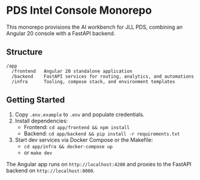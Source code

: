 # PDS Intel Console Monorepo

This monorepo provisions the AI workbench for JLL PDS, combining an Angular 20 console with a FastAPI backend.

## Structure

```
/app
  /frontend   Angular 20 standalone application
  /backend    FastAPI services for routing, analytics, and automations
  /infra      Tooling, compose stack, and environment templates
```

## Getting Started

1. Copy `.env.example` to `.env` and populate credentials.
2. Install dependencies:
   - Frontend: `cd app/frontend && npm install`
   - Backend: `cd app/backend && pip install -r requirements.txt`
3. Start dev services via Docker Compose or the Makefile:
   - `cd app/infra && docker-compose up`
   - or `make dev`

The Angular app runs on `http://localhost:4200` and proxies to the FastAPI backend on `http://localhost:8000`.
